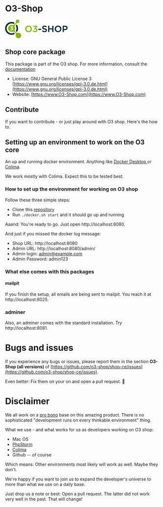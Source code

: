 # O3-Shop

![O3-Shop logo](https://raw.githubusercontent.com/o3-shop/o3-documentation/refs/heads/main/source/assets/logo.png "O3-Shop")

## Shop core package

This package is part of the O3 shop. For more information, consult the [documentation](https://docs.o3-shop.com)

- License: GNU General Public License 3 [https://www.gnu.org/licenses/gpl-3.0.de.html](https://www.gnu.org/licenses/gpl-3.0.de.html)
- Website: [https://www.O3-Shop.com](https://www.O3-Shop.com)

## Contribute

If you want to contribute - or just play around with O3 shop. Here's the how to.

## Setting up an environment to work on the O3 core

An up and running docker environment. Anything like [Docker Desktop ](https://www.docker.com/products/docker-desktop/) or [Colima](https://formulae.brew.sh/formula/colima).

We work mostly with Colima. Expect this to be tested best.

### How to set up the environment for working on O3 shop

Follow these three simple steps:

- Clone this [repository](https://github.com/o3-shop/shop-ce)
- Run `./docker.sh start` and it should go up and running

Aaand: You're ready to go. Just open http://localhost:8080.

And just if you missed the docker log message:

- Shop URL: http://localhost:8080
- Admin URL: http://localhost:8080/admin/
- Admin login: admin@example.com
- Admin Password: admin123

### What else comes with this packages

#### mailpit

If you finish the setup, all emails are being sent to mailpit. You reach it at http://localhost:8025.

### adminer

Also, an adminer comes with the standard installation. Try http://localhost:8081.

# Bugs and issues

If you experience any bugs or issues, please report them in the section **O3-Shop (all versions)** of [https://github.com/o3-shop/shop-ce/issues](https://github.com/o3-shop/shop-ce/issues).

Even better: Fix them on your on and open a pull request. 🥳

# Disclaimer

We all work on a [pro bono](https://en.wikipedia.org/wiki/Pro_bono) base on this amazing product. There is no sophisticated "development runs on every thinkable environment" thing.

What we use - and what works for us as developers working on O3 shop:

- Mac OS
- [PhpStorm](https://www.jetbrains.com/de-de/phpstorm/)
- [Colima](https://formulae.brew.sh/formula/colima)
- Github -- of course

Which means: Other environments most likely will work as well. Maybe they don't.

We're happy if you want to join us to expand the developer's universe to more than what we use on a daily base.

Just drop us a note or best: Open a pull request. The latter did not work very well in the past. That will change! 
